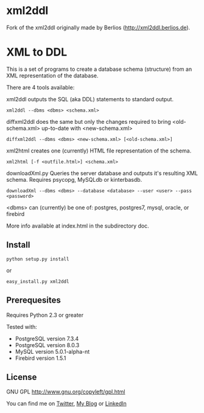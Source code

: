 xml2ddl
=======

Fork of the xml2ddl originally made by Berlios (http://xml2ddl.berlios.de).

XML to DDL
==========

This is a set of programs to create a database schema (structure) from an XML representation of the database.

There are 4 tools available:

xml2ddl outputs the SQL (aka DDL) statements to standard output.
 
    xml2ddl --dbms <dbms> <schema.xml>

diffxml2ddl does the same but only the changes required to bring <old-schema.xml> up-to-date with <new-schema.xml>

    diffxml2ddl --dbms <dbms> <new-schema.xml> [<old-schema.xml>]
 
xml2html creates one (currently) HTML file representation of the schema.

    xml2html [-f <outfile.html>] <schema.xml>
  
downloadXml.py Queries the server database and outputs it's resulting XML schema. Requires psycopg, MySQLdb or kinterbasdb.

    downloadXml --dbms <dbms> --database <database> --user <user> --pass <password>

\<dbms\> can (currently) be one of: postgres, postgres7, mysql, oracle, or firebird

More info available at index.html in the subdirectory doc.

Install
-------

    python setup.py install

or

    easy_install.py xml2ddl

Prerequesites
-------------

Requires Python 2.3 or greater

Tested with:

*    PostgreSQL version 7.3.4
*    PostgreSQL version 8.0.3
*    MySQL version 5.0.1-alpha-nt
*    Firebird version 1.5.1

License
-------

GNU GPL http://www.gnu.org/copyleft/gpl.html


You can find me on [Twitter](https://twitter.com/charlesnagy "Charlesnagy Twitter"), [My Blog](http://charlesnagy.info/ "Charlesnagy.info") or [LinkedIn](http://www.linkedin.com/in/nkaroly "Károly Nagy - MySQL DBA")
